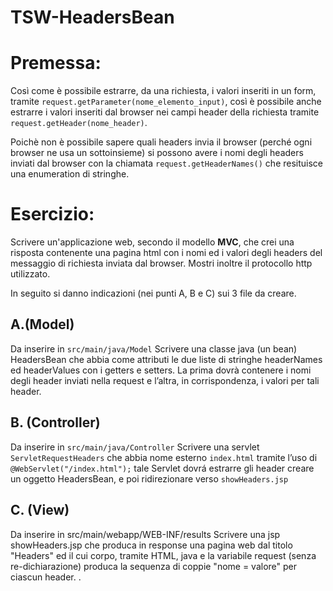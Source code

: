 # TSW-HeadersBean

# Premessa:
Così come è possibile estrarre, da una richiesta, i valori inseriti in
un form, tramite `request.getParameter(nome_elemento_input)`, così è
possibile anche estrarre i valori inseriti dal browser nei campi header
della richiesta tramite `request.getHeader(nome_header)`.

Poichè non è possibile sapere quali headers invia il browser (perché
ogni browser ne usa un sottoinsieme) si possono avere i nomi degli
headers inviati dal browser con la chiamata `request.getHeaderNames()` che
resituisce una enumeration di stringhe.

# Esercizio:
Scrivere un'applicazione web, secondo il modello **MVC**, che crei una
risposta contenente una pagina html con i nomi ed i valori degli headers
del messaggio di richiesta inviata dal browser. Mostri inoltre il
protocollo http utilizzato.

In seguito si danno indicazioni (nei punti A, B e C) sui 3 file da creare.


## A.(Model) 
Da inserire in `src/main/java/Model`
Scrivere una classe java (un bean) HeadersBean che abbia come attributi le due
liste di stringhe headerNames ed headerValues con i getters e setters. La prima
dovrà contenere i nomi degli header inviati nella request e l’altra, in
corrispondenza, i valori per tali header.


## B. (Controller) 
Da inserire in `src/main/java/Controller`
Scrivere una servlet `ServletRequestHeaders` che abbia nome esterno `index.html` tramite l’uso di `@WebServlet("/index.html");` tale Servlet
dovrá estrarre gli header creare un oggetto HeadersBean, e poi ridirezionare verso `showHeaders.jsp`

## C. (View)
Da inserire in src/main/webapp/WEB-INF/results
Scrivere una jsp showHeaders.jsp che produca in response una pagina web dal
titolo "Headers" ed il cui corpo, tramite HTML, java e la variabile request
(senza re-dichiarazione) produca la sequenza di coppie "nome = valore" per
ciascun header.
.
